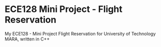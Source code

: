 # ECE128 Mini Project - Flight Reservation
My ECE128 - Mini Project Flight Reservation for University of Technology MARA, written in C++
